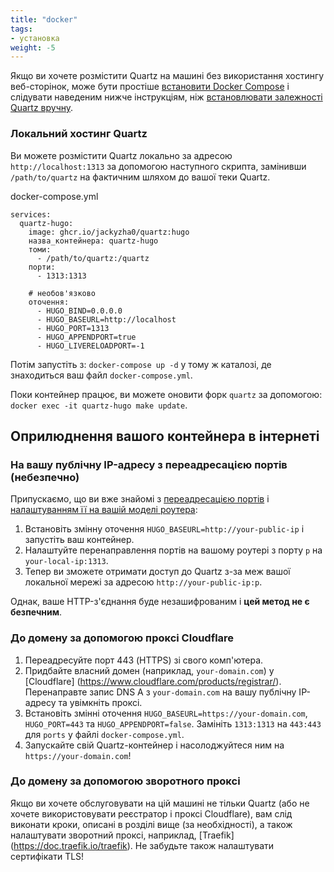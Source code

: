 ```yaml
---
title: "docker"
tags:
- установка
weight: -5
---
```


Якщо ви хочете розмістити Quartz на машині без використання хостингу веб-сторінок, може бути простіше [встановити Docker Compose](https://docs.docker.com/compose/install/) і слідувати наведеним нижче інструкціям, ніж [встановлювати залежності Quartz вручну](Перегляд%20змін.md).
### Локальний хостинг Quartz
Ви можете розмістити Quartz локально за адресою `http://localhost:1313` за допомогою наступного скрипта, замінивши `/path/to/quartz` на
фактичним шляхом до вашої теки Quartz.

docker-compose.yml
```
services:
  quartz-hugo:
    image: ghcr.io/jackyzha0/quartz:hugo
    назва_контейнера: quartz-hugo
    томи:
      - /path/to/quartz:/quartz
    порти:
      - 1313:1313

    # необов'язково
    оточення:
      - HUGO_BIND=0.0.0.0
      - HUGO_BASEURL=http://localhost
      - HUGO_PORT=1313
      - HUGO_APPENDPORT=true
      - HUGO_LIVERELOADPORT=-1
```

Потім запустіть з: `docker-compose up -d` у тому ж каталозі, де знаходиться ваш файл `docker-compose.yml`.

Поки контейнер працює, ви можете оновити форк `quartz` за допомогою: `docker exec -it quartz-hugo make update`.

## Оприлюднення вашого контейнера в інтернеті
### На вашу публічну IP-адресу з переадресацією портів (небезпечно)

Припускаємо, що ви вже знайомі з [переадресацією портів](https://en.wikipedia.org/wiki/Port_forwarding) і [налаштуванням її на вашій моделі роутера](https://portforward.com):

1. Встановіть змінну оточення `HUGO_BASEURL=http://your-public-ip` і запустіть ваш контейнер.
2. Налаштуйте перенаправлення портів на вашому роутері з порту `p` на `your-local-ip:1313`.
3. Тепер ви зможете отримати доступ до Quartz з-за меж вашої локальної мережі за адресою `http://your-public-ip:p`.

Однак, ваше HTTP-з'єднання буде незашифрованим і **цей метод не є безпечним**.

### До домену за допомогою проксі Cloudflare

1. Переадресуйте порт 443 (HTTPS) зі свого комп'ютера.
2. Придбайте власний домен (наприклад, `your-domain.com`) у [Cloudflare] (https://www.cloudflare.com/products/registrar/). Перенаправте запис DNS A з `your-domain.com` на вашу публічну IP-адресу та увімкніть проксі.
3. Встановіть змінні оточення `HUGO_BASEURL=https://your-domain.com`, `HUGO_PORT=443` та `HUGO_APPENDPORT=false`. Замініть `1313:1313` на `443:443` для `ports` у файлі `docker-compose.yml`.
4. Запускайте свій Quartz-контейнер і насолоджуйтеся ним на `https://your-domain.com`!

### До домену за допомогою зворотного проксі

Якщо ви хочете обслуговувати на цій машині не тільки Quartz (або не хочете використовувати реєстратор і проксі Cloudflare), вам слід виконати кроки, описані в розділі вище (за необхідності), а також налаштувати зворотний проксі, наприклад, [Traefik] (https://doc.traefik.io/traefik). Не забудьте також налаштувати сертифікати TLS!